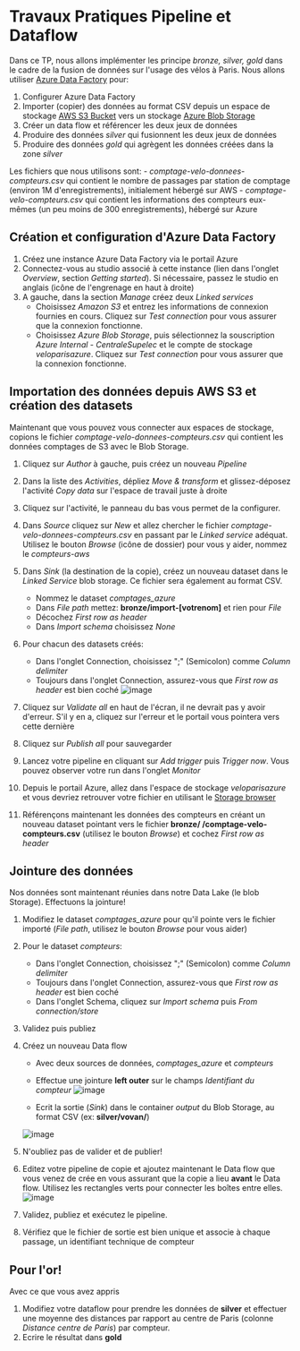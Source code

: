 # Travaux Pratiques Pipeline et Dataflow
Dans ce TP, nous allons implémenter les principe *bronze, silver, gold* dans le cadre de la fusion de données sur l'usage des vélos à Paris. Nous allons utiliser [Azure Data Factory](https://docs.microsoft.com/fr-fr/azure/data-factory/introduction) pour:

1. Configurer Azure Data Factory
2. Importer (copier) des données au format CSV depuis un espace de stockage [AWS S3 Bucket](https://docs.aws.amazon.com/AmazonS3/latest/userguide/UsingBucket.html) vers un stockage [Azure Blob Storage](https://azure.microsoft.com/en-us/services/storage/blobs/#documentation)
3. Créer un data flow et référencer les deux jeux de données
4. Produire des données *silver* qui fusionnent les deux jeux de données
5. Produire des données *gold* qui agrègent les données créées dans la zone *silver*

Les fichiers que nous utilisons sont:
    - *comptage-velo-donnees-compteurs.csv* qui contient le nombre de passages par station de comptage (environ 1M d'enregistrements), initialement hébergé sur AWS
    - *comptage-velo-compteurs.csv* qui contient les informations des compteurs eux-mêmes (un peu moins de 300 enregistrements), hébergé sur Azure

## Création et configuration d'Azure Data Factory
1. Créez une instance Azure Data Factory via le portail Azure
2. Connectez-vous au studio associé à cette instance (lien dans l'onglet *Overview*, section *Getting started*). Si nécessaire, passez le studio en anglais (icône de l'engrenage en haut à droite)
3. A gauche, dans la section *Manage* créez deux *Linked services*
    - Choisissez *Amazon S3* et entrez les informations de connexion fournies en cours. Cliquez sur *Test connection* pour vous assurer que la connexion fonctionne.
    - Choisissez *Azure Blob Storage*, puis sélectionnez la souscription *Azure Internal - CentraleSupelec* et le compte de stockage *veloparisazure*. Cliquez sur *Test connection* pour vous assurer que la connexion fonctionne.

## Importation des données depuis AWS S3 et création des datasets
Maintenant que vous pouvez vous connecter aux espaces de stockage, copions le fichier *comptage-velo-donnees-compteurs.csv* qui contient les données comptages de S3 avec le Blob Storage.
1. Cliquez sur *Author* à gauche, puis créez un nouveau *Pipeline*
2. Dans la liste des *Activities*, dépliez *Move & transform* et glissez-déposez l'activité *Copy data* sur l'espace de travail juste à droite
3. Cliquez sur l'activité, le panneau du bas vous permet de la configurer.
4. Dans *Source* cliquez sur *New* et allez chercher le fichier *comptage-velo-donnees-compteurs.csv* en passant par le *Linked service* adéquat. Utilisez le bouton *Browse* (icône de dossier) pour vous y aider, nommez le *compteurs-aws*
5. Dans *Sink* (la destination de la copie), créez un nouveau dataset dans le *Linked Service* blob storage. Ce fichier sera également au format CSV.
    - Nommez le dataset *comptages_azure*
    - Dans *File path* mettez: **bronze/import-[votrenom]** et rien pour *File*
    - Décochez *First row as header*
    - Dans *Import schema* choisissez *None*
6. Pour chacun des datasets créés:
    - Dans l'onglet Connection, choisissez ";" (Semicolon) comme *Column delimiter*
    - Toujours dans l'onglet Connection, assurez-vous que *First row as header* est bien coché
    ![image](https://user-images.githubusercontent.com/22498922/146524247-7b5c9511-0a47-49cb-a278-c2de184b9cab.png)

8. Cliquez sur *Validate all* en haut de l'écran, il ne devrait pas y avoir d'erreur. S'il y en a, cliquez sur l'erreur et le portail vous pointera vers cette dernière
9. Cliquez sur *Publish all* pour sauvegarder
10. Lancez votre pipeline en cliquant sur *Add trigger* puis *Trigger now*. Vous pouvez observer votre run dans l'onglet *Monitor*
11. Depuis le portail Azure, allez dans l'espace de stockage *veloparisazure* et vous devriez retrouver votre fichier en utilisant le [Storage browser](https://ms.portal.azure.com/#@microsoft.onmicrosoft.com/resource/subscriptions/43515dcd-cf02-45fd-bc30-f2c80dccc7dc/resourcegroups/datatransformation-rg/providers/Microsoft.Storage/storageAccounts/veloparisazure/storagebrowser)
12. Référençons maintenant les données des compteurs en créant un nouveau dataset pointant vers le fichier **bronze/ /comptage-velo-compteurs.csv** (utilisez le bouton *Browse*) et cochez *First row as header*

## Jointure des données
Nos données sont maintenant réunies dans notre Data Lake (le blob Storage). Effectuons la jointure!
1. Modifiez le dataset *comptages_azure* pour qu'il pointe vers le fichier importé (*File path*, utilisez le bouton *Browse* pour vous aider)
2. Pour le dataset *compteurs*:
    - Dans l'onglet Connection, choisissez ";" (Semicolon) comme *Column delimiter*
    - Toujours dans l'onglet Connection, assurez-vous que *First row as header* est bien coché
    - Dans l'onglet Schema, cliquez sur *Import schema* puis *From connection/store*
3. Validez puis publiez
4. Créez un nouveau Data flow
    - Avec deux sources de données, *comptages_azure* et *compteurs*
    - Effectue une jointure **left outer** sur le champs *Identifiant du compteur*
      ![image](https://user-images.githubusercontent.com/22498922/146525724-9640f1b0-e8f3-4f81-bfef-366dfd9bdd1a.png)

    - Ecrit la sortie (*Sink*) dans le container *output* du Blob Storage, au format CSV (ex: **silver/vovan/**)

    ![image](https://user-images.githubusercontent.com/22498922/146520673-14caaf82-128f-4b2c-8435-1b0d3cb4c8f5.png)

5. N'oubliez pas de valider et de publier!
6. Editez votre pipeline de copie et ajoutez maintenant le Data flow que vous venez de crée en  vous assurant que la copie a lieu **avant** le Data flow. Utilisez les rectangles verts pour connecter les boîtes entre elles.
    ![image](https://user-images.githubusercontent.com/22498922/146524341-0ef447fe-278b-4927-bdad-ae5d4f4f8643.png)

8. Validez, publiez et exécutez le pipeline.
9. Vérifiez que le fichier de sortie est bien unique et associe à chaque passage, un identifiant technique de compteur

## Pour l'or!
Avec ce que vous avez appris
1. Modifiez votre dataflow pour prendre les données de **silver** et effectuer une moyenne des distances par rapport au centre de Paris (colonne *Distance centre de Paris*) par compteur.
2. Ecrire le résultat dans **gold**
